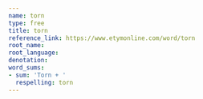 ```yaml
---
name: torn
type: free
title: torn
reference_link: https://www.etymonline.com/word/torn
root_name: 
root_language: 
denotation: 
word_sums:
- sum: 'Torn + '
  respelling: torn
---
```

